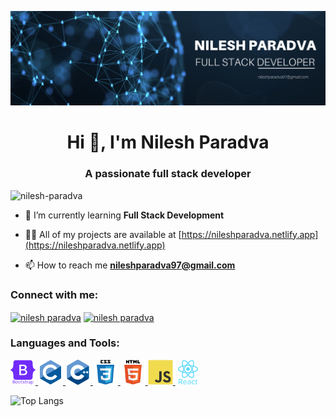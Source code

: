 ![logo](https://github.com/nilesh-paradva/nilesh-paradva/blob/main/Navy%20Geometric%20Technology%20LinkedIn%20Banner.png)
<h1 align="center">Hi 👋, I'm Nilesh Paradva</h1>
<h3 align="center">A passionate full stack developer</h3>

<p align="left"> <img src="https://komarev.com/ghpvc/?username=nilesh-paradva&label=Profile%20views&color=0e75b6&style=flat" alt="nilesh-paradva" /> </p>

- 🌱 I’m currently learning **Full Stack Development**

- 👨‍💻 All of my projects are available at [https://nileshparadva.netlify.app](https://nileshparadva.netlify.app)

- 📫 How to reach me **nileshparadva97@gmail.com**

<h3 align="left">Connect with me:</h3>
<p align="left">
<a href="https://codepen.io/nilesh paradva" target="blank"><img align="center" src="https://raw.githubusercontent.com/rahuldkjain/github-profile-readme-generator/master/src/images/icons/Social/codepen.svg" alt="nilesh paradva" height="30" width="40" /></a>
<a href="https://linkedin.com/in/nilesh paradva" target="blank"><img align="center" src="https://raw.githubusercontent.com/rahuldkjain/github-profile-readme-generator/master/src/images/icons/Social/linked-in-alt.svg" alt="nilesh paradva" height="30" width="40" /></a>
</p>

<h3 align="left">Languages and Tools:</h3>
<p align="left"> <a href="https://getbootstrap.com" target="_blank" rel="noreferrer"> <img src="https://raw.githubusercontent.com/devicons/devicon/master/icons/bootstrap/bootstrap-plain-wordmark.svg" alt="bootstrap" width="40" height="40"/> </a> <a href="https://www.cprogramming.com/" target="_blank" rel="noreferrer"> <img src="https://raw.githubusercontent.com/devicons/devicon/master/icons/c/c-original.svg" alt="c" width="40" height="40"/> </a> <a href="https://www.w3schools.com/cpp/" target="_blank" rel="noreferrer"> <img src="https://raw.githubusercontent.com/devicons/devicon/master/icons/cplusplus/cplusplus-original.svg" alt="cplusplus" width="40" height="40"/> </a> <a href="https://www.w3schools.com/css/" target="_blank" rel="noreferrer"> <img src="https://raw.githubusercontent.com/devicons/devicon/master/icons/css3/css3-original-wordmark.svg" alt="css3" width="40" height="40"/> </a> <a href="https://www.w3.org/html/" target="_blank" rel="noreferrer"> <img src="https://raw.githubusercontent.com/devicons/devicon/master/icons/html5/html5-original-wordmark.svg" alt="html5" width="40" height="40"/> </a> <a href="https://developer.mozilla.org/en-US/docs/Web/JavaScript" target="_blank" rel="noreferrer"> <img src="https://raw.githubusercontent.com/devicons/devicon/master/icons/javascript/javascript-original.svg" alt="javascript" width="40" height="40"/> </a> <a href="https://reactjs.org/" target="_blank" rel="noreferrer"> <img src="https://raw.githubusercontent.com/devicons/devicon/master/icons/react/react-original-wordmark.svg" alt="react" width="40" height="40"/> </a> </p>




![Top Langs](https://github-readme-stats.vercel.app/api/top-langs/?username=nilesh-paradva&layout=compact)
